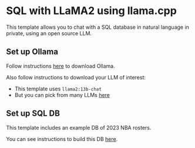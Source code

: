 # SQL with LLaMA2 using llama.cpp

This template allows you to chat with a SQL database in natural language in private, using an open source LLM.

## Set up Ollama

Follow instructions [here](https://python.langchain.com/docs/integrations/chat/ollama) to download Ollama.

Also follow instructions to download your LLM of interest:

* This template uses `llama2:13b-chat`
* But you can pick from many LLMs [here](https://ollama.ai/library)

## Set up SQL DB

This template includes an example DB of 2023 NBA rosters.

You can see instructions to build this DB [here](https://github.com/facebookresearch/llama-recipes/blob/main/demo_apps/StructuredLlama.ipynb).